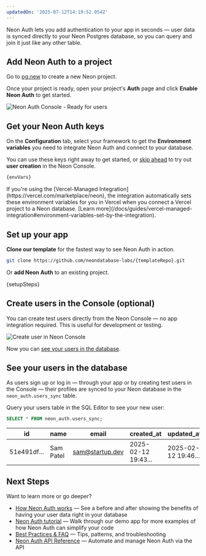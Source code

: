 ```yaml
---
updatedOn: '2025-07-12T14:19:52.054Z'
---
```

<FeatureBetaProps feature_name="Neon Auth" />

Neon Auth lets you add authentication to your app in seconds — user data is synced directly to your Neon Postgres database, so you can query and join it just like any other table.

<Steps>

## Add Neon Auth to a project

Go to [pg.new](https://pg.new) to create a new Neon project.

Once your project is ready, open your project's **Auth** page and click **Enable Neon Auth** to get started.

![Neon Auth Console - Ready for users](/docs/neon-auth/enable-neon-auth.png)

## Get your Neon Auth keys

On the **Configuration** tab, select your framework to get the **Environment variables** you need to integrate Neon Auth and connect to your database.

You can use these keys right away to get started, or [skip ahead](#create-users-in-the-console-optional) to try out **user creation** in the Neon Console.

```bash
{envVars}
```

<Admonition type="note" title="Are you a Vercel user?">
If you're using the [Vercel-Managed Integration](https://vercel.com/marketplace/neon), the integration automatically sets these environment variables for you in Vercel when you connect a Vercel project to a Neon database. [Learn more](/docs/guides/vercel-managed-integration#environment-variables-set-by-the-integration).
</Admonition>

## Set up your app

**Clone our template** for the fastest way to see Neon Auth in action.

```bash shouldWrap
git clone https://github.com/neondatabase-labs/{templateRepo}.git
```

Or **add Neon Auth** to an existing project.

{setupSteps}

## Create users in the Console (optional)

You can create test users directly from the Neon Console — no app integration required. This is useful for development or testing.

![Create user in Neon Console](/docs/guides/neon_auth_create_user.png)

Now you can [see your users in the database](#see-your-users-in-the-database).

## See your users in the database

As users sign up or log in — through your app or by creating test users in the Console — their profiles are synced to your Neon database in the `neon_auth.users_sync` table.

Query your users table in the SQL Editor to see your new user:

```sql
SELECT * FROM neon_auth.users_sync;
```

| id          | name      | email           | created_at          | updated_at          | deleted_at | raw_json                     |
| ----------- | --------- | --------------- | ------------------- | ------------------- | ---------- | ---------------------------- |
| 51e491df... | Sam Patel | sam@startup.dev | 2025-02-12 19:43... | 2025-02-12 19:46... | null       | `{"id": "51e491df...", ...}` |

</Steps>

## Next Steps

Want to learn more or go deeper?

- [How Neon Auth works](/docs/guides/neon-auth-how-it-works) — See a before and after showing the benefits of having your user data right in your database
- [Neon Auth tutorial](/docs/guides/neon-auth-demo) — Walk through our demo app for more examples of how Neon Auth can simplify your code
- [Best Practices & FAQ](/docs/guides/neon-auth-best-practices) — Tips, patterns, and troubleshooting
- [Neon Auth API Reference](/docs/guides/neon-auth-api) — Automate and manage Neon Auth via the API
